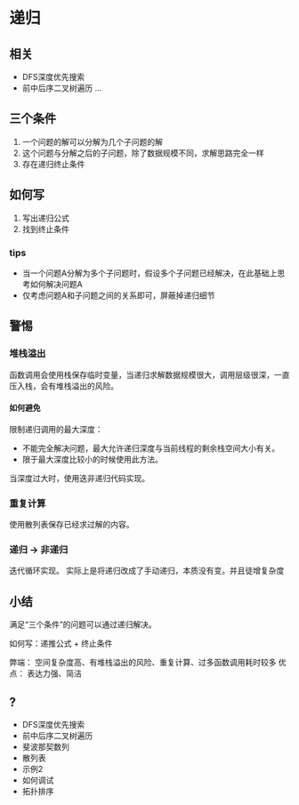 # 递归

## 相关

- DFS深度优先搜索
- 前中后序二叉树遍历
  ...

## 三个条件

1. 一个问题的解可以分解为几个子问题的解
2. 这个问题与分解之后的子问题，除了数据规模不同，求解思路完全一样
3. 存在递归终止条件

## 如何写

1. 写出递归公式
2. 找到终止条件

### tips

- 当一个问题A分解为多个子问题时，假设多个子问题已经解决，在此基础上思考如何解决问题A
- 仅考虑问题A和子问题之间的关系即可，屏蔽掉递归细节

## 警惕

### 堆栈溢出

函数调用会使用栈保存临时变量，当递归求解数据规模很大，调用层级很深，一直压入栈，会有堆栈溢出的风险。

#### 如何避免

限制递归调用的最大深度：

- 不能完全解决问题，最大允许递归深度与当前线程的剩余栈空间大小有关。
- 限于最大深度比较小的时候使用此方法。

当深度过大时，使用迭非递归代码实现。

### 重复计算

使用散列表保存已经求过解的内容。

### 递归 -> 非递归

迭代循环实现。
实际上是将递归改成了手动递归，本质没有变。并且徒增复杂度

## 小结

满足“三个条件”的问题可以通过递归解决。

如何写：递推公式 + 终止条件

弊端：
空间复杂度高、有堆栈溢出的风险、重复计算、过多函数调用耗时较多
优点：
表达力强、简洁

## ?

- DFS深度优先搜索
- 前中后序二叉树遍历
- 斐波那契数列
- 散列表
- 示例2
- 如何调试
- 拓扑排序
